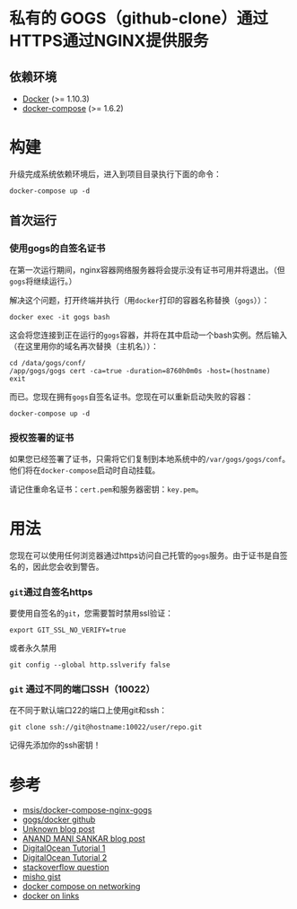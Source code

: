 私有的 GOGS（github-clone）通过HTTPS通过NGINX提供服务
==========================================================

## 依赖环境
* [Docker](https://docs.docker.com/linux/step_one/) (>= 1.10.3)
* [docker-compose](https://docs.docker.com/compose/install/) (>= 1.6.2)

# 构建
升级完成系统依赖环境后，进入到项目目录执行下面的命令：

```
docker-compose up -d
```

## 首次运行
### 使用gogs的自签名证书
在第一次运行期间，nginx容器网络服务器将会提示没有证书可用并将退出。（但`gogs`将继续运行。）

解决这个问题，打开终端并执行（用`docker`打印的容器名称替换（`gogs`））：


```
docker exec -it gogs bash
```

这会将您连接到正在运行的`gogs`容器，并将在其中启动一个bash实例。然后输入（在这里用你的域名再次替换（主机名））：

```
cd /data/gogs/conf/
/app/gogs/gogs cert -ca=true -duration=8760h0m0s -host=(hostname)
exit
```

而已。您现在拥有`gogs`自签名证书。您现在可以重新启动失败的容器：

```
docker-compose up -d
```

### 授权签署的证书
如果您已经签署了证书，只需将它们复制到本地系统中的`/var/gogs/gogs/conf`。他们将在`docker-compose`启动时自动挂载。

请记住重命名证书：`cert.pem`和服务器密钥：`key.pem`。


# 用法
您现在可以使用任何浏览器通过https访问自己托管的`gogs`服务。由于证书是自签名的，因此您会收到警告。

### `git`通过自签名https

要使用自签名的`git`，您需要暂时禁用ssl验证：


```
export GIT_SSL_NO_VERIFY=true
```

或者永久禁用

```
git config --global http.sslverify false
```

### `git` 通过不同的端口SSH（10022）

在不同于默认端口22的端口上使用git和ssh：

```
git clone ssh://git@hostname:10022/user/repo.git
```

记得先添加你的ssh密钥！

# 参考
* [msis/docker-compose-nginx-gogs](https://github.com/msis/docker-compose-nginx-gogs)
* [gogs/docker github](https://github.com/gogits/gogs/tree/master/docker)
* [Unknown blog post](https://unknwon.io/setup-gogs-with-https/)
* [ANAND MANI SANKAR blog post](http://anandmanisankar.com/posts/docker-container-nginx-node-redis-example/)
* [DigitalOcean Tutorial 1](https://www.digitalocean.com/community/tutorials/understanding-the-nginx-configuration-file-structure-and-configuration-contexts)
* [DigitalOcean Tutorial 2](https://www.digitalocean.com/community/tutorials/how-to-run-nginx-in-a-docker-container-on-ubuntu-14-04)
* [stackoverflow question](http://stackoverflow.com/questions/21181231/server-certificate-verification-failed-cafile-etc-ssl-certs-ca-certificates-c)
* [misho gist](https://gist.github.com/micho/1712812)
* [docker compose on networking](https://docs.docker.com/compose/networking/)
* [docker on links](https://docs.docker.com/engine/userguide/networking/default_network/dockerlinks/)
